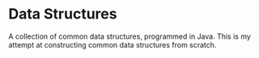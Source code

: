 # Data Structures
A collection of common data structures, programmed in Java.
This is my attempt at constructing common data structures from scratch. 
